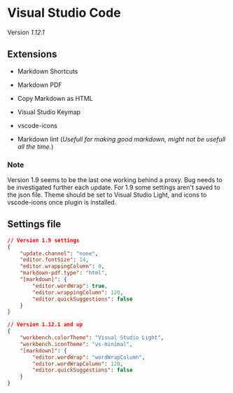 # Visual Studio Code

Version _1.12.1_

## Extensions

* Markdown Shortcuts
* Markdown PDF
* Copy Markdown as HTML
* Visual Studio Keymap
* vscode-icons

* Markdown lint (_Usefull for making good markdown, might not be usefull all the time._)

### Note

Version 1.9 seems to be the last one working behind a proxy. Bug needs to be investigated further each update. For 1.9 some settings aren't saved to the json file. Theme should be set to Visual Studio Light, and icons to vscode-icons once plugin is installed.

## Settings file

```json
// Version 1.9 settings
{
    "update.channel": "none",
    "editor.fontSize": 14,
    "editor.wrappingColumn": 0,
    "markdown-pdf.type": "html",
    "[markdown]": {
        "editor.wordWrap": true,
        "editor.wrappingColumn": 120,
        "editor.quickSuggestions": false
    }
}
```

```json
// Version 1.12.1 and up
{
    "workbench.colorTheme": "Visual Studio Light",
    "workbench.iconTheme": "vs-minimal",
    "[markdown]": {
        "editor.wordWrap": "wordWrapColumn",
        "editor.wordWrapColumn": 120,
        "editor.quickSuggestions": false
    }
}
```

<!--TODO: Chage icon theme to vscode-icons-->
